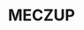 ---
title: "MECZUP"
category: "resim"
main_image: "/images/art1.jpg"
detail_image_1: "/images/art1-detail1.jpg"
detail_image_2: "/images/art1-detail2.jpg"
description_tr: "Zihnin düğümlü karmaşası"
description_en: "The knotted chaos of the mind"
material_tr: "T.Ü.A.B"
size_tr: "80x100, 2025"
material_en: "T.Ü.A.B"
size_en: "80x100, 2025"
---